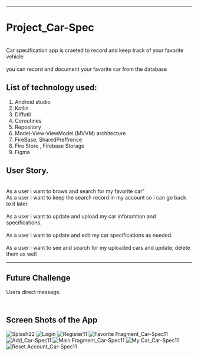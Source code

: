 
________________________________________________________________________________________________________________
# Project_Car-Spec
<br> Car specification app is craeted to record and keep track of your favorite vehicle <br>
<br> you can record and document your favorite car from the database<br>



## List of technology used:
1. Android studio
2. Kotlin
3. Diffutil 
4. Coroutines
5. Repository
6. Model-View-ViewModel (MVVM) architecture
7. FireBase, SharedPreffrence 
8. Fire Store , Firebase Storage
9. Figma


## User Story.
<br> As a user i want to brows and search for my favorite car"
<br> As a user i want to keep the search record in my account so i can go back to it later. <br> 
<br> As a user i want to update and upload my car inforamtion and specifications. <br>
<br> As a user i want to update and edit my car specifications as needed. <br>
<br> As a user i want to see and search for my uploaded cars and update, delete them as well <br>

____________________________________________________________________________________________________________________

## Future Challenge
Users direct message.

## <br> Screen Shots of the App <br>



![Splash22](https://user-images.githubusercontent.com/91452385/150702458-ddbe1ca1-d03d-4428-94dc-6d0c865b07a6.png)
![Login](https://user-images.githubusercontent.com/91452385/150700845-869cb3b8-83af-4818-b24f-8d7edccc9cc4.png)
![Register11](https://user-images.githubusercontent.com/91452385/150702332-08a775e9-23a0-46fc-a5d8-f28951788fa7.jpg)
![Favorite Fragment_Car-Spec11](https://user-images.githubusercontent.com/91452385/150702336-b034ba56-9102-4f66-aa86-f05a3898bf06.jpg)
![Add_Car-Spec11](https://user-images.githubusercontent.com/91452385/150702341-623250dc-5292-4caf-96ae-1b4114f853ba.jpg)
![Main Fragment_Car-Spec11](https://user-images.githubusercontent.com/91452385/150702344-38ee6e09-0316-40d2-9415-59d958b5f0ff.jpg)
![My Car_Car-Spec11](https://user-images.githubusercontent.com/91452385/150702349-a0413919-bccb-443c-ad7c-5ec103be4134.jpg)
![Reset Account_Car-Spec11](https://user-images.githubusercontent.com/91452385/150702353-e9989f36-1222-4653-b8a1-2c517bf3ef65.jpg)


